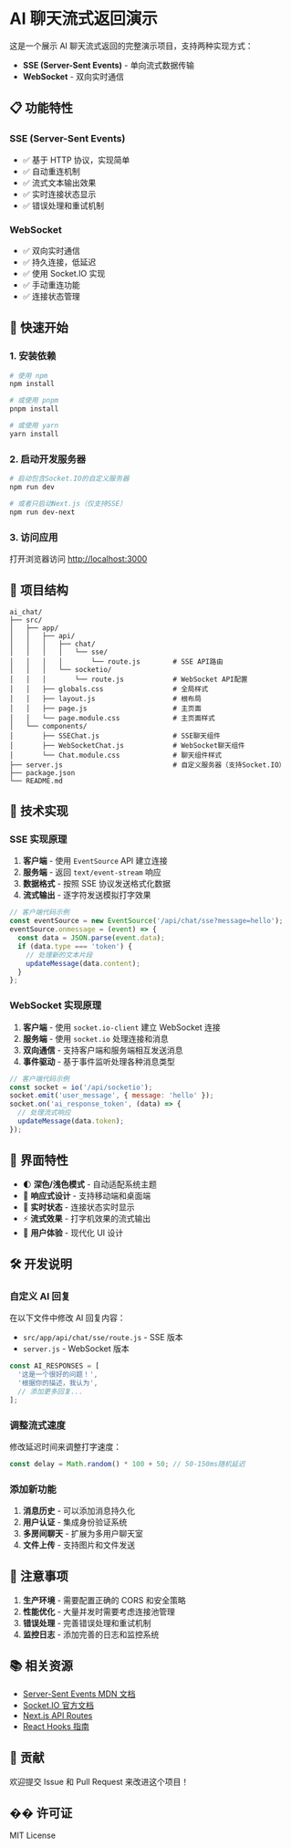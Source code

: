 # AI 聊天流式返回演示

这是一个展示 AI 聊天流式返回的完整演示项目，支持两种实现方式：

- **SSE (Server-Sent Events)** - 单向流式数据传输
- **WebSocket** - 双向实时通信

## 📋 功能特性

### SSE (Server-Sent Events)

- ✅ 基于 HTTP 协议，实现简单
- ✅ 自动重连机制
- ✅ 流式文本输出效果
- ✅ 实时连接状态显示
- ✅ 错误处理和重试机制

### WebSocket

- ✅ 双向实时通信
- ✅ 持久连接，低延迟
- ✅ 使用 Socket.IO 实现
- ✅ 手动重连功能
- ✅ 连接状态管理

## 🚀 快速开始

### 1. 安装依赖

```bash
# 使用 npm
npm install

# 或使用 pnpm
pnpm install

# 或使用 yarn
yarn install
```

### 2. 启动开发服务器

```bash
# 启动包含Socket.IO的自定义服务器
npm run dev

# 或者只启动Next.js（仅支持SSE）
npm run dev-next
```

### 3. 访问应用

打开浏览器访问 [http://localhost:3000](http://localhost:3000)

## 📁 项目结构

```
ai_chat/
├── src/
│   ├── app/
│   │   ├── api/
│   │   │   ├── chat/
│   │   │   │   └── sse/
│   │   │   │       └── route.js        # SSE API路由
│   │   │   └── socketio/
│   │   │       └── route.js            # WebSocket API配置
│   │   ├── globals.css                 # 全局样式
│   │   ├── layout.js                   # 根布局
│   │   ├── page.js                     # 主页面
│   │   └── page.module.css             # 主页面样式
│   └── components/
│       ├── SSEChat.js                  # SSE聊天组件
│       ├── WebSocketChat.js            # WebSocket聊天组件
│       └── Chat.module.css             # 聊天组件样式
├── server.js                           # 自定义服务器（支持Socket.IO）
├── package.json
└── README.md
```

## 🔧 技术实现

### SSE 实现原理

1. **客户端** - 使用 `EventSource` API 建立连接
2. **服务端** - 返回 `text/event-stream` 响应
3. **数据格式** - 按照 SSE 协议发送格式化数据
4. **流式输出** - 逐字符发送模拟打字效果

```javascript
// 客户端代码示例
const eventSource = new EventSource('/api/chat/sse?message=hello');
eventSource.onmessage = (event) => {
  const data = JSON.parse(event.data);
  if (data.type === 'token') {
    // 处理新的文本片段
    updateMessage(data.content);
  }
};
```

### WebSocket 实现原理

1. **客户端** - 使用 `socket.io-client` 建立 WebSocket 连接
2. **服务端** - 使用 `socket.io` 处理连接和消息
3. **双向通信** - 支持客户端和服务端相互发送消息
4. **事件驱动** - 基于事件监听处理各种消息类型

```javascript
// 客户端代码示例
const socket = io('/api/socketio');
socket.emit('user_message', { message: 'hello' });
socket.on('ai_response_token', (data) => {
  // 处理流式响应
  updateMessage(data.token);
});
```

## 🎨 界面特性

- 🌓 **深色/浅色模式** - 自动适配系统主题
- 📱 **响应式设计** - 支持移动端和桌面端
- 🔄 **实时状态** - 连接状态实时显示
- ⚡ **流式效果** - 打字机效果的流式输出
- 🎯 **用户体验** - 现代化 UI 设计

## 🛠️ 开发说明

### 自定义 AI 回复

在以下文件中修改 AI 回复内容：

- `src/app/api/chat/sse/route.js` - SSE 版本
- `server.js` - WebSocket 版本

```javascript
const AI_RESPONSES = [
  '这是一个很好的问题！',
  '根据你的描述，我认为',
  // 添加更多回复...
];
```

### 调整流式速度

修改延迟时间来调整打字速度：

```javascript
const delay = Math.random() * 100 + 50; // 50-150ms随机延迟
```

### 添加新功能

1. **消息历史** - 可以添加消息持久化
2. **用户认证** - 集成身份验证系统
3. **多房间聊天** - 扩展为多用户聊天室
4. **文件上传** - 支持图片和文件发送

## 🚨 注意事项

1. **生产环境** - 需要配置正确的 CORS 和安全策略
2. **性能优化** - 大量并发时需要考虑连接池管理
3. **错误处理** - 完善错误处理和重试机制
4. **监控日志** - 添加完善的日志和监控系统

## 📚 相关资源

- [Server-Sent Events MDN 文档](https://developer.mozilla.org/en-US/docs/Web/API/Server-sent_events)
- [Socket.IO 官方文档](https://socket.io/docs/)
- [Next.js API Routes](https://nextjs.org/docs/api-routes/introduction)
- [React Hooks 指南](https://reactjs.org/docs/hooks-intro.html)

## 🤝 贡献

欢迎提交 Issue 和 Pull Request 来改进这个项目！

## �� 许可证

MIT License
